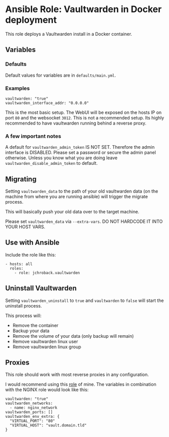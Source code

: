 # Ansible Role: Vaultwarden in Docker deployment

This role deploys a Vaultwarden install in a Docker container.

## Variables

### Defaults
Default values for variables are in ```defaults/main.yml```.

### Examples
```
vaultwarden: "true"
vaultwarden_interface_addr: "0.0.0.0"
```

This is the most basic setup. 
The WebUI will be exposed on the hosts IP on port ```80``` and the websocket ```3012```.
This is not a recommended setup. Its highly recommended to have vaultwarden running behind a reverse proxy.

### A few important notes
A default for ```vaultwarden_admin_token``` IS NOT SET. Therefore the admin interface is DISABLED.
Please set a password or secure the admin panel otherwise.
Unless you know what you are doing leave ```vaultwarden_disable_admin_token``` to default.

## Migrating
Setting ```vaultwarden_data``` to the path of your old vaultwarden data (on the machine from where you are running ansible) will trigger the migrate process.

This will basically push your old data over to the target machine.

Please set ```vaultwarden_data``` via ```--extra-vars```. DO NOT HARDCODE IT INTO YOUR HOST VARS.

## Use with Ansible
Include the role like this:
```
- hosts: all
  roles:
    - role: jchroback.vaultwarden
```

## Uninstall Vaultwarden
Setting ```vaultwarden_uninstall``` to ```true``` and ```vaultwarden``` to ```false``` will start the uninstall process.

This process will:
- Remove the container
- Backup your data 
- Remove the volume of your data (only backup will remain)
- Remove vaultwarden linux user
- Remove vaultwarden linux group

## Proxies
This role should work with most reverse proxies in any configuration.

I would recommend using this [role](https://github.com/JCSynthTux/ansible-role-docker-nginx) of mine.
The variables in combination with the NGINX role would look like this:
```
vaultwarden: "true"
vaultwarden_networks:
  - name: nginx_network
vaultwarden_ports: []
vaultwarden_env_extra: {
  "VIRTUAL_PORT": "80"
  "VIRTUAL_HOST": "vault.domain.tld"
}
```
